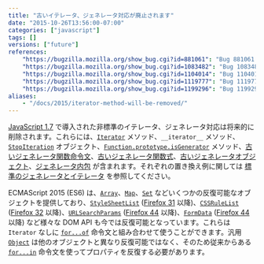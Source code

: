```yaml
---
title: "古いイテレータ、ジェネレータ対応が廃止されます"
date: "2015-10-26T13:56:00-07:00"
categories: ["javascript"]
tags: []
versions: ["future"]
references:
    "https://bugzilla.mozilla.org/show_bug.cgi?id=881061": "Bug 881061 - Remove Iterator"
    "https://bugzilla.mozilla.org/show_bug.cgi?id=1083482": "Bug 1083482 - Remove SpiderMonkey support for JS1.7 legacy generators"
    "https://bugzilla.mozilla.org/show_bug.cgi?id=1104014": "Bug 1104014 - Disable old-style generators in web content"
    "https://bugzilla.mozilla.org/show_bug.cgi?id=1119777": "Bug 1119777 - Remove non-standard Function.prototype.isGenerator"
    "https://bugzilla.mozilla.org/show_bug.cgi?id=1199296": "Bug 1199296 - Don't allow legacy generator yield in method definitions"
aliases:
    - "/docs/2015/iterator-method-will-be-removed/"
---
```

[JavaScript 1.7](https://developer.mozilla.org/ja/docs/Web/JavaScript/New_in_JavaScript/1.7) で導入された非標準のイテレータ、ジェネレータ対応は将来的に削除されます。これらには、[`Iterator`](https://developer.mozilla.org/ja/docs/Web/JavaScript/Reference/Global_Objects/Iterator) メソッド、`__iterator__` メソッド、[`StopIteration`](https://developer.mozilla.org/ja/docs/Web/JavaScript/Reference/Global_Objects/StopIteration) オブジェクト、[`Function.prototype.isGenerator`](https://developer.mozilla.org/ja/docs/Web/JavaScript/Reference/Global_Objects/Function/isGenerator) メソッド、[古いジェネレータ関数命令文](https://developer.mozilla.org/ja/docs/Web/JavaScript/Reference/Statements/Legacy_generator_function)、[古いジェネレータ関数式](https://developer.mozilla.org/ja/docs/Web/JavaScript/Reference/Operators/Legacy_generator_function)、[古いジェネレータオブジェクト](https://developer.mozilla.org/ja/docs/Web/JavaScript/Reference/Global_Objects/Generator#Legacy_generator_objects)、[ジェネレータ内包](https://developer.mozilla.org/ja/docs/Web/JavaScript/Reference/Operators/Generator_comprehensions) が含まれます。それぞれの置き換え例に関しては [標準のジェネレータとイテレータ](https://developer.mozilla.org/ja/docs/Web/JavaScript/Guide/Iterators_and_Generators) を参照してください。

ECMAScript 2015 (ES6) は、[`Array`](https://developer.mozilla.org/ja/docs/Web/JavaScript/Reference/Global_Objects/Array)、[`Map`](https://developer.mozilla.org/ja/docs/Web/JavaScript/Reference/Global_Objects/Map)、[`Set`](https://developer.mozilla.org/ja/docs/Web/JavaScript/Reference/Global_Objects/Set) などいくつかの反復可能なオブジェクトを提供しており、[`StyleSheetList`](https://developer.mozilla.org/ja/docs/Web/API/Document/styleSheets) ([Firefox 31](https://bugzilla.mozilla.org/show_bug.cgi?id=738196) 以降)、[`CSSRuleList`](https://developer.mozilla.org/ja/docs/Web/API/CSSRuleList) ([Firefox 32](https://bugzilla.mozilla.org/show_bug.cgi?id=995664) 以降)、[`URLSearchParams`](https://developer.mozilla.org/ja/docs/Web/API/URLSearchParams) ([Firefox 44](https://bugzilla.mozilla.org/show_bug.cgi?id=1085284) 以降)、[`FormData`](https://developer.mozilla.org/ja/docs/Web/API/FormData) ([Firefox 44](https://bugzilla.mozilla.org/show_bug.cgi?id=1127703) 以降) など様々な DOM API も今では反復可能となっています。これらは `Iterator` なしに [`for...of`](https://developer.mozilla.org/ja/docs/Web/JavaScript/Reference/Statements/for...of) 命令文と組み合わせて使うことができます。汎用 [`Object`](https://developer.mozilla.org/ja/docs/Web/JavaScript/Reference/Global_Objects/Object) は他のオブジェクトと異なり反復可能ではなく、そのため従来からある [`for...in`](https://developer.mozilla.org/ja/docs/Web/JavaScript/Reference/Statements/for...in) 命令文を使ってプロパティを反復する必要があります。
